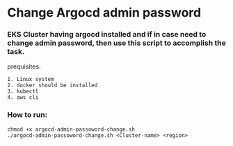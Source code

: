 # Change Argocd admin password
       
### EKS Cluster having argocd installed and if in case need to change admin password, then use this script to accomplish the task.

prequisites:

```
1. Linux system
2. docker should be installed
3. kubectl
4. aws cli

```

### How to run:
```
chmod +x argocd-admin-passoword-change.sh
./argocd-admin-passoword-change.sh <Cluster-name> <region>
```
